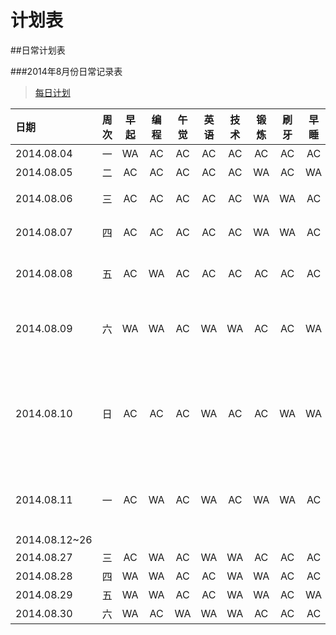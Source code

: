 计划表
===


##日常计划表



###2014年8月份日常记录表

> [每日计划](每日计划.md)

|日期       |周次 |早起 |编程 |午觉|英语|技术|锻炼 |刷牙 |早睡|备注|
|:---------|:--:|:--:|:--:|:--:|:--:|:--:|:--:|:--:|:--:|:----:|
|2014.08.04|  一|WA  |AC  |AC  |AC  |AC  |AC  |AC  |AC  |今天开始了！|
|2014.08.05|  二|AC  |AC  |AC  |AC  |AC  |WA  |AC  |WA  |没睡好，想太多|
|2014.08.06|  三|AC  |AC  |AC  |AC  |AC  |WA  |WA  |AC  |看了不少关于blog搭建的东西|
|2014.08.07|  四|AC  |AC  |AC  |AC  |AC  |WA  |WA  |AC  |看了不少关于blog搭建的东西|
|2014.08.08|  五|AC  |WA  |AC  |AC  |AC  |AC  |AC  |AC  |上午整理了图论的内容，下午讲了基础|
|2014.08.09|  六|WA  |WA  |AC  |WA  |WA  |AC  |AC  |WA  |今天实验室一起去了海边沙滩排球，这可以叫做party吧= =|
|2014.08.10|  日|AC  |AC  |AC  |WA  |AC  |AC  |WA  |WA  |晚上的bestcoder水了。。一个忘记弹出栈，另一个动归不深刻，后面一个数学题，看了一会儿没找出方案，另一个google题没想|
|2014.08.11|  一|AC  |WA  |AC  |WA  |AC  |WA  |WA  |AC  |看了看有趣的hustoj，关于分布式的探讨等等还有待挖掘啊|
|2014.08.12~26|  ||||||||||
|2014.08.27|  三|AC  |WA  |AC  |WA  |WA  |AC  |AC  |AC  |~/Me/2014.08.27|
|2014.08.28|  四|WA  |WA  |AC  |AC  |WA  |WA  |AC  |AC  |~/Me/2014.08.28|
|2014.08.29|  五|WA  |WA  |AC  |AC  |WA  |WA  |AC  |WA  |~/Me/2014.08.29|
|2014.08.30|  六|WA  |AC  |WA  |WA  |WA  |AC  |AC  |AC  |[2014.08.30](完成情况/2014.08.30.md)|
